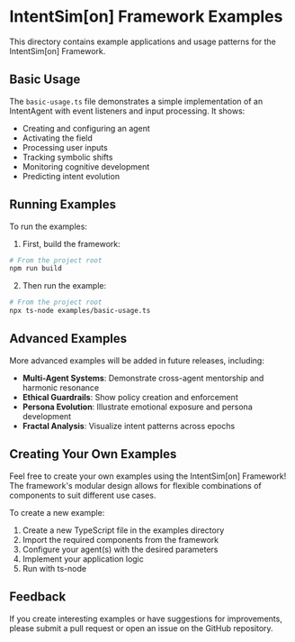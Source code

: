 # IntentSim[on] Framework Examples

This directory contains example applications and usage patterns for the IntentSim[on] Framework.

## Basic Usage

The `basic-usage.ts` file demonstrates a simple implementation of an IntentAgent with event listeners and input processing. It shows:

- Creating and configuring an agent
- Activating the field
- Processing user inputs
- Tracking symbolic shifts
- Monitoring cognitive development
- Predicting intent evolution

## Running Examples

To run the examples:

1. First, build the framework:

```bash
# From the project root
npm run build
```

2. Then run the example:

```bash
# From the project root
npx ts-node examples/basic-usage.ts
```

## Advanced Examples

More advanced examples will be added in future releases, including:

- **Multi-Agent Systems**: Demonstrate cross-agent mentorship and harmonic resonance
- **Ethical Guardrails**: Show policy creation and enforcement
- **Persona Evolution**: Illustrate emotional exposure and persona development
- **Fractal Analysis**: Visualize intent patterns across epochs

## Creating Your Own Examples

Feel free to create your own examples using the IntentSim[on] Framework! The framework's modular design allows for flexible combinations of components to suit different use cases.

To create a new example:

1. Create a new TypeScript file in the examples directory
2. Import the required components from the framework
3. Configure your agent(s) with the desired parameters
4. Implement your application logic
5. Run with ts-node

## Feedback

If you create interesting examples or have suggestions for improvements, please submit a pull request or open an issue on the GitHub repository.
